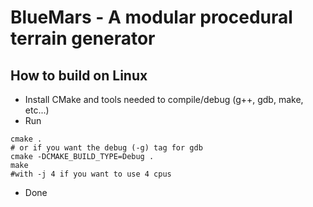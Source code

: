 BlueMars - A modular procedural terrain generator
========
## How to build on Linux
- Install CMake and tools needed to compile/debug (g++, gdb, make, etc...)
- Run
```
cmake .
# or if you want the debug (-g) tag for gdb
cmake -DCMAKE_BUILD_TYPE=Debug .
make 
#with -j 4 if you want to use 4 cpus
```
- Done
